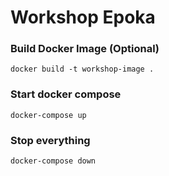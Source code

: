 # Workshop Epoka


### Build Docker Image (Optional)
```shell
docker build -t workshop-image .
```

### Start docker compose
```shell
docker-compose up
```

### Stop everything
```shell
docker-compose down
```